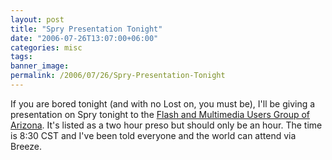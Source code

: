 ```yaml
---
layout: post
title: "Spry Presentation Tonight"
date: "2006-07-26T13:07:00+06:00"
categories: misc 
tags: 
banner_image: 
permalink: /2006/07/26/Spry-Presentation-Tonight
---
```


If you are bored tonight (and with no Lost on, you must be), I'll be giving a presentation on Spry tonight to the <a href="http://www.gotoandstop.org/meetings.htm">Flash and Multimedia Users Group of Arizona</a>. It's listed as a two hour preso but should only be an hour. The time is 8:30 CST and I've been told everyone and the world can attend via Breeze.